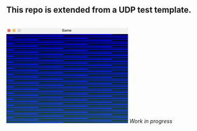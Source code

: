 <h2>This repo is extended from a UDP test template.</h4>
<br>

<img src="src/main/resources/broken_tv.png" style="height: 250px;" alt="">
<i>Work in progress</i>

